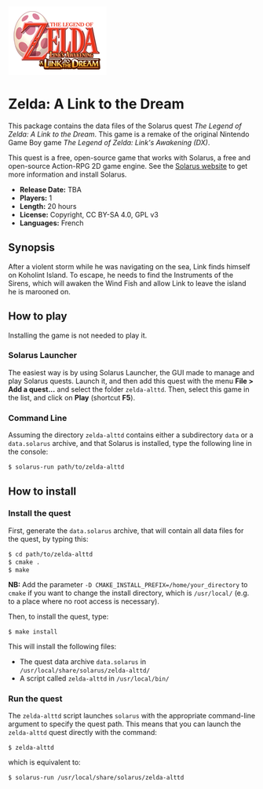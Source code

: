 ![](data/logos/logo.png)

# Zelda: A Link to the Dream

This package contains the data files of the Solarus quest *The Legend of Zelda: A Link to the Dream*. This game is a remake of the original Nintendo Game Boy game *The Legend of Zelda: Link's Awakening (DX)*.

This quest is a free, open-source game that works with Solarus, a free and open-source Action-RPG 2D game engine. See the [Solarus website](http://www.solarus-games.org) to get more information and install Solarus.

- **Release Date:** TBA
- **Players:** 1
- **Length:** 20 hours
- **License:** Copyright, CC BY-SA 4.0, GPL v3
- **Languages:** French


## Synopsis

After a violent storm while he was navigating on the sea, Link finds himself on Koholint Island. To escape, he needs to find the Instruments of the Sirens, which will awaken the Wind Fish and allow Link to leave the island he is marooned on. 


## How to play

Installing the game is not needed to play it.

### Solarus Launcher

The easiest way is by using Solarus Launcher, the GUI made to manage and play Solarus quests. Launch it, and then add this quest with the menu **File > Add a quest...** and select the folder `zelda-alttd`. Then, select this game in the list, and click on **Play** (shortcut **F5**).


### Command Line

Assuming the directory `zelda-alttd` contains either a subdirectory `data` or a `data.solarus` archive, and that Solarus is installed, type the following line in the console:

```
$ solarus-run path/to/zelda-alttd
```


## How to install

### Install the quest

First, generate the `data.solarus` archive, that will contain all data files for the quest, by typing this:

```
$ cd path/to/zelda-alttd
$ cmake .
$ make
```

**NB:** Add the parameter `-D CMAKE_INSTALL_PREFIX=/home/your_directory` to `cmake` if you want to change the install directory, which is `/usr/local/` (e.g. to a place where no root access is necessary).

Then, to install the quest, type:

```
$ make install
```

This will install the following files:

- The quest data archive `data.solarus` in `/usr/local/share/solarus/zelda-alttd/`
- A script called `zelda-alttd` in `/usr/local/bin/`


### Run the quest

The `zelda-alttd` script launches `solarus` with the appropriate command-line argument to specify the quest path. This means that you can launch the `zelda-alttd` quest directly with the command:

```
$ zelda-alttd
```

which is equivalent to:

```
$ solarus-run /usr/local/share/solarus/zelda-alttd
```
